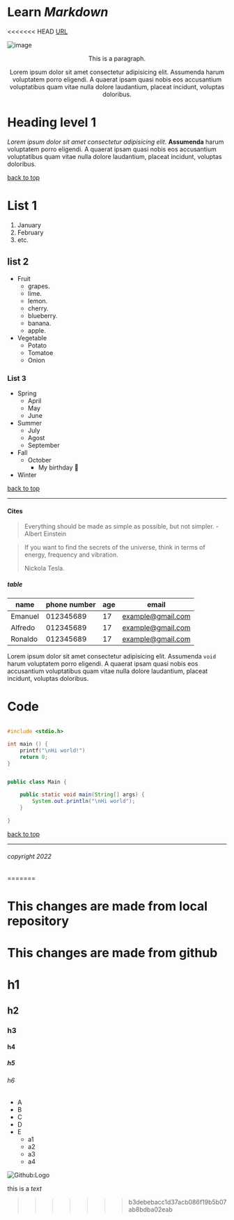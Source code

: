 <!-- this is a comment -->

# Learn _Markdown_

<<<<<<< HEAD
[URL](https://www.markdownguide.org/basic-syntax/) 
<!-- Image from midjourney -->
![image](https://images-wixmp-ed30a86b8c4ca887773594c2.wixmp.com/f/757af675-435b-4c00-9bd6-92a6a49ed006/dflfum6-38275be8-6ebe-4e13-b529-d4b53882a866.png?token=eyJ0eXAiOiJKV1QiLCJhbGciOiJIUzI1NiJ9.eyJzdWIiOiJ1cm46YXBwOjdlMGQxODg5ODIyNjQzNzNhNWYwZDQxNWVhMGQyNmUwIiwiaXNzIjoidXJuOmFwcDo3ZTBkMTg4OTgyMjY0MzczYTVmMGQ0MTVlYTBkMjZlMCIsIm9iaiI6W1t7InBhdGgiOiJcL2ZcLzc1N2FmNjc1LTQzNWItNGMwMC05YmQ2LTkyYTZhNDllZDAwNlwvZGZsZnVtNi0zODI3NWJlOC02ZWJlLTRlMTMtYjUyOS1kNGI1Mzg4MmE4NjYucG5nIn1dXSwiYXVkIjpbInVybjpzZXJ2aWNlOmZpbGUuZG93bmxvYWQiXX0.5siYXp9ceoYx4T545Osqbadaon4UxGoLbM5D9leGLjA)

<center> 
This is a paragraph.

Lorem ipsum dolor sit amet consectetur adipisicing elit. Assumenda harum voluptatem porro eligendi. A quaerat ipsam quasi nobis eos accusantium voluptatibus quam vitae nulla dolore laudantium, placeat incidunt, voluptas doloribus.</center>

# Heading level 1

_Lorem ipsum dolor sit amet consectetur adipisicing elit._ **Assumenda** harum voluptatem porro eligendi. A quaerat ipsam quasi nobis eos accusantium voluptatibus quam vitae nulla dolore laudantium, placeat incidunt, voluptas doloribus.


[back to top](#learn-markdown)

# List 1

1. January
2. February
3. etc.

## list 2

- Fruit
    - grapes.
    - lime.
    - lemon.
    - cherry.
    - blueberry.
    - banana.
    - apple.
- Vegetable
    - Potato
    - Tomatoe
    - Onion

### List 3
* Spring
    * April
    * May
    * June
* Summer
    * July
    * Agost
    * September
* Fall
    * October
        * My birthday :gift:
* Winter



[back to top](#learn-markdown)

---

#### Cites

> Everything should be made as simple as possible, but not simpler. - Albert Einstein

>
> If you want to find the secrets of the universe, think in terms of energy, frequency and vibration.
>
> Nickola Tesla.


##### table

| name | phone number | age | email |
| --- | --- |  --- | --- |
| Emanuel | 012345689 | 17 | example@gmail.com |
| Alfredo | 012345689 | 17 | example@gmail.com |
| Ronaldo | 012345689 | 17 |example@gmail.com |



Lorem ipsum dolor sit amet consectetur adipisicing elit. Assumenda `void` harum voluptatem porro eligendi. A quaerat ipsam quasi nobis eos accusantium voluptatibus quam vitae nulla dolore laudantium, placeat incidunt, voluptas doloribus.

# Code

```c

#include <stdio.h>

int main () {
    printf("\nHi world!")
    return 0;
}

```

```java

public class Main {

    public static void main(String[] args) {
        System.out.println("\nHi world");
    }
    
}

```



[back to top](#learn-markdown)

---

###### copyright 2022
=======
# This changes are made from local repository
# This changes are made from github

# h1
## h2
### h3
#### h4
##### h5
###### h6


* A
* B
* C
* D
* E
  * a1
  * a2
  * a3
  * a4

![Github:Logo](https://cdn.midjourney.com/1b31202c-5e14-44f5-a4ee-844b08de7360/grid_0.png)

this is a _text_
>>>>>>> b3debebacc1d37acb086f19b5b07ab8bdba02eab

